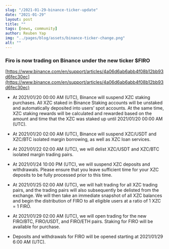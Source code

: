 ```yaml
---
slug: "/2021-01-29-binance-ticker-update"
date: "2021-01-29"
layout: post
title: ""
tags: [news, community]
author: Reuben Yap
img: "../pages/blog/assets/binance-ticker-change.png"
alt: ""
---
```


### Firo is now trading on Binance under the new ticker $FIRO

[https://www.binance.com/en/support/articles/4a06d6ab6abb4f08b12bb93d6fec30ec](https://www.binance.com/en/support/articles/4a06d6ab6abb4f08b12bb93d6fec30ec)

- At 2021/01/20 00:00 AM (UTC), Binance will suspend XZC staking purchases. All XZC staked in Binance Staking accounts will be unstaked and automatically deposited into users’ spot accounts. At the same time, XZC staking rewards will be calculated and rewarded based on the amount and time that the XZC was staked up until 2021/01/20 00:00 AM (UTC).

- At 2021/01/20 02:00 AM (UTC), Binance will suspend XZC/USDT and XZC/BTC isolated margin borrowing, as well as XZC loan services.

- At 2021/01/22 02:00 AM (UTC), we will delist XZC/USDT and XZC/BTC isolated margin trading pairs.

- At 2021/01/24 10:00 PM (UTC), we will suspend XZC deposits and withdrawals. Please ensure that you leave sufficient time for your XZC deposits to be fully processed prior to this time.

- At 2021/01/25 02:00 AM (UTC), we will halt trading for all XZC trading pairs, and the trading pairs will also subsequently be delisted from the exchange. We will then take an immediate snapshot of all XZC balances and begin the distribution of FIRO to all eligible users at a ratio of 1 XZC = 1 FIRO.

- At 2021/01/29 02:00 AM (UTC), we will open trading for the new FIRO/BTC, FIRO/USDT, and FIRO/ETH pairs. Staking for FIRO will be available for purchase.

- Deposits and withdrawals for FIRO will be opened starting at 2021/01/29 6:00 AM (UTC).
